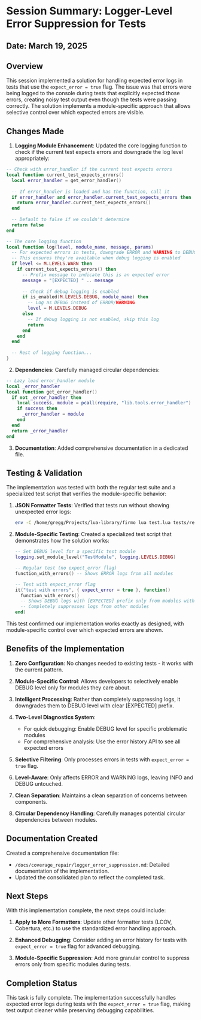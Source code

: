 # Session Summary: Logger-Level Error Suppression for Tests

## Date: March 19, 2025

## Overview

This session implemented a solution for handling expected error logs in tests that use the `expect_error = true` flag. The issue was that errors were being logged to the console during tests that explicitly expected those errors, creating noisy test output even though the tests were passing correctly. The solution implements a module-specific approach that allows selective control over which expected errors are visible.

## Changes Made

1. **Logging Module Enhancement**: Updated the core logging function to check if the current test expects errors and downgrade the log level appropriately:

```lua
-- Check with error_handler if the current test expects errors
local function current_test_expects_errors()
  local error_handler = get_error_handler()
  
  -- If error_handler is loaded and has the function, call it
  if error_handler and error_handler.current_test_expects_errors then
    return error_handler.current_test_expects_errors()
  end
  
  -- Default to false if we couldn't determine
  return false
end

-- The core logging function
local function log(level, module_name, message, params)
  -- For expected errors in tests, downgrade ERROR and WARNING to DEBUG level
  -- This ensures they're available when debug logging is enabled
  if level <= M.LEVELS.WARN then
    if current_test_expects_errors() then
      -- Prefix message to indicate this is an expected error
      message = "[EXPECTED] " .. message
      
      -- Check if debug logging is enabled
      if is_enabled(M.LEVELS.DEBUG, module_name) then
        -- Log as DEBUG instead of ERROR/WARNING
        level = M.LEVELS.DEBUG
      else
        -- If debug logging is not enabled, skip this log
        return
      end
    end
  end
  
  -- Rest of logging function...
}
```

2. **Dependencies**: Carefully managed circular dependencies:

```lua
-- Lazy load error_handler module
local _error_handler
local function get_error_handler()
  if not _error_handler then
    local success, module = pcall(require, "lib.tools.error_handler")
    if success then
      _error_handler = module
    end
  end
  return _error_handler
end
```

3. **Documentation**: Added comprehensive documentation in a dedicated file.

## Testing & Validation

The implementation was tested with both the regular test suite and a specialized test script that verifies the module-specific behavior:

1. **JSON Formatter Tests**: Verified that tests run without showing unexpected error logs:
   ```bash
   env -C /home/gregg/Projects/lua-library/firmo lua test.lua tests/reporting/formatters/json_formatter_test.lua
   ```

2. **Module-Specific Testing**: Created a specialized test script that demonstrates how the solution works:
   ```lua
   -- Set DEBUG level for a specific test module
   logging.set_module_level("TestModule", logging.LEVELS.DEBUG)
   
   -- Regular test (no expect_error flag)
   function_with_errors() -- Shows ERROR logs from all modules
   
   -- Test with expect_error flag
   it("test with errors", { expect_error = true }, function()
     function_with_errors() 
     -- Shows DEBUG logs with [EXPECTED] prefix only from modules with DEBUG level
     -- Completely suppresses logs from other modules
   end)
   ```

This test confirmed our implementation works exactly as designed, with module-specific control over which expected errors are shown.

## Benefits of the Implementation

1. **Zero Configuration**: No changes needed to existing tests - it works with the current pattern.

2. **Module-Specific Control**: Allows developers to selectively enable DEBUG level only for modules they care about.

3. **Intelligent Processing**: Rather than completely suppressing logs, it downgrades them to DEBUG level with clear [EXPECTED] prefix.

4. **Two-Level Diagnostics System**:
   - For quick debugging: Enable DEBUG level for specific problematic modules
   - For comprehensive analysis: Use the error history API to see all expected errors

5. **Selective Filtering**: Only processes errors in tests with `expect_error = true` flag.

6. **Level-Aware**: Only affects ERROR and WARNING logs, leaving INFO and DEBUG untouched.

7. **Clean Separation**: Maintains a clean separation of concerns between components.

8. **Circular Dependency Handling**: Carefully manages potential circular dependencies between modules.

## Documentation Created

Created a comprehensive documentation file:

- `/docs/coverage_repair/logger_error_suppression.md`: Detailed documentation of the implementation.
- Updated the consolidated plan to reflect the completed task.

## Next Steps

With this implementation complete, the next steps could include:

1. **Apply to More Formatters**: Update other formatter tests (LCOV, Cobertura, etc.) to use the standardized error handling approach.

2. **Enhanced Debugging**: Consider adding an error history for tests with `expect_error = true` flag for advanced debugging.

3. **Module-Specific Suppression**: Add more granular control to suppress errors only from specific modules during tests.

## Completion Status

This task is fully complete. The implementation successfully handles expected error logs during tests with the `expect_error = true` flag, making test output cleaner while preserving debugging capabilities.